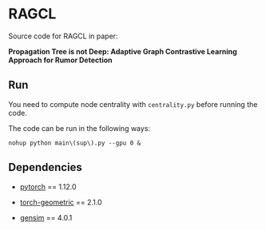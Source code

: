 # RAGCL

Source code for RAGCL in paper: 

**Propagation Tree is not Deep: Adaptive Graph Contrastive Learning Approach for Rumor Detection**

## Run

You need to compute node centrality with ```centrality.py``` before running the code.

The code can be run in the following ways:

```shell script
nohup python main\(sup\).py --gpu 0 &
```

## Dependencies

- [pytorch](https://pytorch.org/) == 1.12.0

- [torch-geometric](https://github.com/pyg-team/pytorch_geometric) == 2.1.0

- [gensim](https://radimrehurek.com/gensim/index.html) == 4.0.1